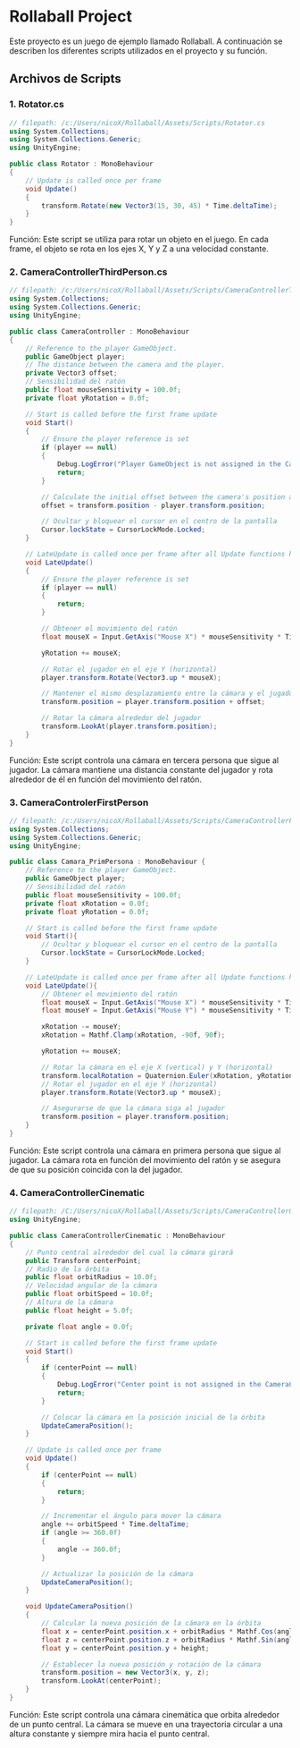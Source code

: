 # Rollaball Project

Este proyecto es un juego de ejemplo llamado Rollaball. A continuación se describen los diferentes scripts utilizados en el proyecto y su función.

## Archivos de Scripts

### 1. Rotator.cs

```csharp
// filepath: /c:/Users/nicoX/Rollaball/Assets/Scripts/Rotator.cs
using System.Collections;
using System.Collections.Generic;
using UnityEngine;

public class Rotator : MonoBehaviour
{
    // Update is called once per frame
    void Update()
    {
        transform.Rotate(new Vector3(15, 30, 45) * Time.deltaTime);
    }
}
```
Función: Este script se utiliza para rotar un objeto en el juego. En cada frame, el objeto se rota en los ejes X, Y y Z a una velocidad constante.

### 2. CameraControllerThirdPerson.cs

```csharp
// filepath: /c:/Users/nicoX/Rollaball/Assets/Scripts/CameraControllerThirdPerson.cs
using System.Collections;
using System.Collections.Generic;
using UnityEngine;

public class CameraController : MonoBehaviour
{
    // Reference to the player GameObject.
    public GameObject player;
    // The distance between the camera and the player.
    private Vector3 offset;
    // Sensibilidad del ratón
    public float mouseSensitivity = 100.0f;
    private float yRotation = 0.0f;

    // Start is called before the first frame update
    void Start()
    {
        // Ensure the player reference is set
        if (player == null)
        {
            Debug.LogError("Player GameObject is not assigned in the CameraController script.");
            return;
        }

        // Calculate the initial offset between the camera's position and the player's position.
        offset = transform.position - player.transform.position;

        // Ocultar y bloquear el cursor en el centro de la pantalla
        Cursor.lockState = CursorLockMode.Locked;
    }

    // LateUpdate is called once per frame after all Update functions have been completed.
    void LateUpdate()
    {
        // Ensure the player reference is set
        if (player == null)
        {
            return;
        }

        // Obtener el movimiento del ratón
        float mouseX = Input.GetAxis("Mouse X") * mouseSensitivity * Time.deltaTime;

        yRotation += mouseX;

        // Rotar el jugador en el eje Y (horizontal)
        player.transform.Rotate(Vector3.up * mouseX);

        // Mantener el mismo desplazamiento entre la cámara y el jugador durante todo el juego.
        transform.position = player.transform.position + offset;

        // Rotar la cámara alrededor del jugador
        transform.LookAt(player.transform.position);
    }
}
```
Función: Este script controla una cámara en tercera persona que sigue al jugador. La cámara mantiene una distancia constante del jugador y rota alrededor de él en función del movimiento del ratón.

### 3. CameraControlerFirstPerson

```csharp
// filepath: /c:/Users/nicoX/Rollaball/Assets/Scripts/CameraControllerFirstPerson.cs
using System.Collections;
using System.Collections.Generic;
using UnityEngine;

public class Camara_PrimPersona : MonoBehaviour {
    // Reference to the player GameObject.
    public GameObject player;
    // Sensibilidad del ratón
    public float mouseSensitivity = 100.0f;
    private float xRotation = 0.0f;
    private float yRotation = 0.0f;

    // Start is called before the first frame update
    void Start(){
        // Ocultar y bloquear el cursor en el centro de la pantalla
        Cursor.lockState = CursorLockMode.Locked;
    }

    // LateUpdate is called once per frame after all Update functions have been completed.
    void LateUpdate(){
        // Obtener el movimiento del ratón
        float mouseX = Input.GetAxis("Mouse X") * mouseSensitivity * Time.deltaTime;
        float mouseY = Input.GetAxis("Mouse Y") * mouseSensitivity * Time.deltaTime;

        xRotation -= mouseY;
        xRotation = Mathf.Clamp(xRotation, -90f, 90f);

        yRotation += mouseX;

        // Rotar la cámara en el eje X (vertical) y Y (horizontal)
        transform.localRotation = Quaternion.Euler(xRotation, yRotation, 0f);
        // Rotar el jugador en el eje Y (horizontal)
        player.transform.Rotate(Vector3.up * mouseX);

        // Asegurarse de que la cámara siga al jugador
        transform.position = player.transform.position;
    }
}
```
Función: Este script controla una cámara en primera persona que sigue al jugador. La cámara rota en función del movimiento del ratón y se asegura de que su posición coincida con la del jugador.

### 4. CameraControllerCinematic

```csharp
// filepath: /C:/Users/nicoX/Rollaball/Assets/Scripts/CameraControllerCinematic.cs
using UnityEngine;

public class CameraControllerCinematic : MonoBehaviour
{
    // Punto central alrededor del cual la cámara girará
    public Transform centerPoint;
    // Radio de la órbita
    public float orbitRadius = 10.0f;
    // Velocidad angular de la cámara
    public float orbitSpeed = 10.0f;
    // Altura de la cámara
    public float height = 5.0f;

    private float angle = 0.0f;

    // Start is called before the first frame update
    void Start()
    {
        if (centerPoint == null)
        {
            Debug.LogError("Center point is not assigned in the CameraControllerCinematic script.");
            return;
        }

        // Colocar la cámara en la posición inicial de la órbita
        UpdateCameraPosition();
    }

    // Update is called once per frame
    void Update()
    {
        if (centerPoint == null)
        {
            return;
        }

        // Incrementar el ángulo para mover la cámara
        angle += orbitSpeed * Time.deltaTime;
        if (angle >= 360.0f)
        {
            angle -= 360.0f;
        }

        // Actualizar la posición de la cámara
        UpdateCameraPosition();
    }

    void UpdateCameraPosition()
    {
        // Calcular la nueva posición de la cámara en la órbita
        float x = centerPoint.position.x + orbitRadius * Mathf.Cos(angle * Mathf.Deg2Rad);
        float z = centerPoint.position.z + orbitRadius * Mathf.Sin(angle * Mathf.Deg2Rad);
        float y = centerPoint.position.y + height;

        // Establecer la nueva posición y rotación de la cámara
        transform.position = new Vector3(x, y, z);
        transform.LookAt(centerPoint);
    }
}
```
Función: Este script controla una cámara cinemática que orbita alrededor de un punto central. La cámara se mueve en una trayectoria circular a una altura constante y siempre mira hacia el punto central.
